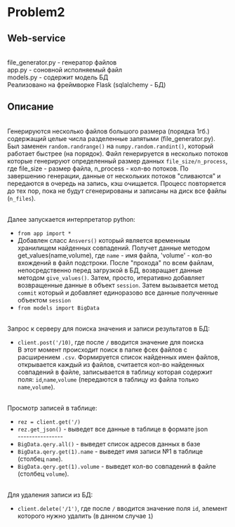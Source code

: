 # Problem2
## Web-service

<br>file_generator.py - генератор файлов
<br>app.py - соновной исполняемый файл
<br>models.py - содержит модель БД
<br>Реализовано на фреймворке Flask (sqlalchemy - БД)

## Описание
<br>Генерируются несколько файлов большого размера (порядка 1гб.) содержащий целые числа разделенные запятыми (file_generator.py). Был заменен `random.randrange()` на `numpy.random.randint()`, который работает быстрее (на порядок). Файл генерируется в несколько потоков которые генерируют определенный размер данных `file_size/n_process`, где  file_size - размер файла, n_process - кол-во потоков. По завершению генерации, данные от нескольких потоков "сливаются" и передаются в очередь на запись, кэш очищается. Процесс повторяется до тех пор, пока не будут сгенерированы и записаны на диск все файлы (`n_files`).

<br>Далее запускается интерпретатор python:
 * `from app import *`
  * Добавлен сласс `Ansvers()` который является временным хранилищем найденных совпадений. Получет данные методом get_values(name,volume), где `name` - имя файла, 'volume' - кол-во вхождений в файл подстроки. После "прохода" по всем файлам, непосредственно перед загрузкой в БД, возвращает данные методом `give_values()`. Затем, просто, итеративно добавляет возвращенные данные в объект `session`. Затем вызывается метод `commit` который и добавляет единоразово все данные полученные объектом `session`
 * `from models import BigData`
 
<br>Запрос к серверу для поиска значения и записи результатов в БД:
 * `client.post('/10)`, где после `/` вводится значение для поиска
<br>В этот момент происходит поиск в папке фсех файлов с расширением `.csv`. Формируется список найденных имен файлов, открывается каждый из файлов, считается кол-во найденных совпадений в файле, записывается в таблицу которая содержит поля: `id`,`name`,`volume` (передаются в таблицу из файла только `name`,`volume`).

<br>Просмотр записей в таблице:
 * `rez = client.get('/)`
 * `rez.get_json()` - выведет все данные в таблице в формате json
<br> ----------------
 * `BigData.qery.all()` - выведет список адресов данных в базе
 * `BigData.qery.get(1).name` - выведет имя записи №1 в таблице (столбец `name`).
 * `BigData.qery.get(1).volume` - выведет кол-во совпадений в файле (столбец `volume`).
 
<br>Для удаления записи из БД:
 * `client.delete('/1')`, где после `/` вводится значение поля `id`, элемент которого нужно удалить (в данном случае `1`)
